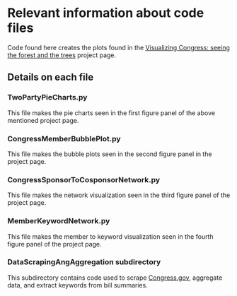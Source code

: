 # Relevant information about code files 
Code found here creates the plots found in the [Visualizing Congress: seeing the forest and the trees](https://plot.ly/~kdb6df/6/visualizing-congress-seeing-the-forest-and-the-trees/) project page.

## Details on each file 

### TwoPartyPieCharts.py
This file makes the pie charts seen in the first figure panel of the above mentioned project page. 

### CongressMemberBubblePlot.py
This file makes the bubble plots seen in the second figure panel in the project page. 

### CongressSponsorToCosponsorNetwork.py
This file makes the network visualization seen in the third figure panel of the project page. 

### MemberKeywordNetwork.py
This file makes the member to keyword visualization seen in the fourth figure panel of the project page. 

### DataScrapingAngAggregation subdirectory
This subdirectory contains code used to scrape [Congress.gov](https://www.congress.gov/), aggregate data, and extract keywords from bill summaries.
